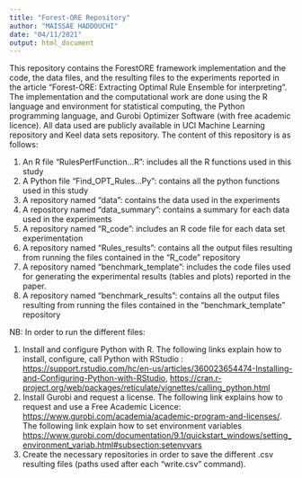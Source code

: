 ```yaml
---
title: "Forest-ORE Repository"
author: "MAISSAE HADDOUCHI"
date: "04/11/2021"
output: html_document
---
```


This repository contains the ForestORE framework implementation and the code, the data files, and the resulting files to the experiments reported in the article “Forest-ORE: Extracting Optimal Rule Ensemble for interpreting”. The implementation and the computational work are done using the R language and environment for statistical computing, the Python programming language, and Gurobi Optimizer Software (with free academic licence). All data used are publicly available in UCI Machine Learning repository and Keel data sets repository. The content of this repository is as follows:  
1.  An R file “RulesPerfFunction…R”: includes all the R functions used in this study  
2.  A Python file “Find_OPT_Rules…Py”: contains all the python functions used in this study      
3.  A repository named “data”: contains the data used in the experiments  
4.  A repository named “data_summary”: contains a summary for each data used in the experiments  
5.  A repository named “R_code”: includes an R code file for each data set experimentation  
6.  A repository named “Rules_results”: contains all the output files resulting from running the files contained in the “R_code” repository   
7.  A repository named “benchmark_template”: includes the code files used for generating the experimental results (tables and plots) reported in the paper.    
8.  A repository named “benchmark_results”: contains all the output files resulting from running the files contained in the “benchmark_template” repository   

NB: 
In order to run the different files:  
1.  Install and configure Python with R. The following links explain how to install, configure, call Python with RStudio :   https://support.rstudio.com/hc/en-us/articles/360023654474-Installing-and-Configuring-Python-with-RStudio, https://cran.r-project.org/web/packages/reticulate/vignettes/calling_python.html  
2.  Install Gurobi and request a license. The following link explains how to request and use a Free Academic Licence: https://www.gurobi.com/academia/academic-program-and-licenses/. The following link explain how to set environment variables https://www.gurobi.com/documentation/9.1/quickstart_windows/setting_environment_variab.html#subsection:setenvvars  
3.  Create the necessary repositories in order to save the different .csv resulting files (paths used after each “write.csv” command).

